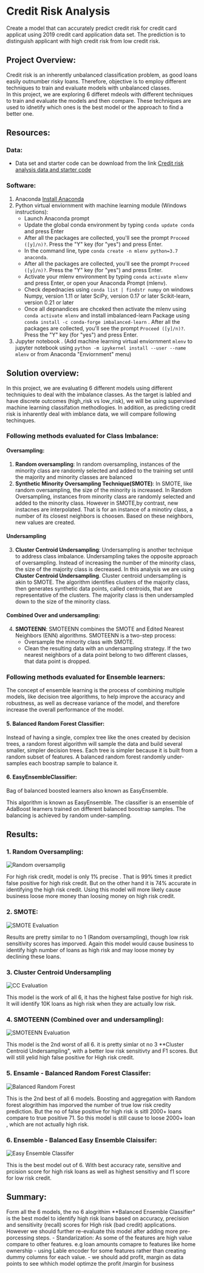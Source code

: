 # Credit Risk Analysis

Create a model that can accurately predict credit risk for credit card applicat using 2019 credit card application data set. The prediction is to distinguish applicant with high credit risk from low credit risk.

## Project Overview:
Credit risk is an inherently unbalanced classification problem, as good loans easily outnumber risky loans. Therefore, objective is to employ different techniques to train and evaluate models with unbalanced classes.  
In this project, we are exploring 6 differet mdeols with different techniques to train and evaluate the models and then compare. These techniques are used to idnetify which ones is the best model or the approach to find a better one.



## Resources:

### Data:
- Data set and starter code can be download from the link [Credit risk analysis data and starter code](https://2u-data-curriculum-team.s3.amazonaws.com/dataviz-online/module_17/Module-17-Challenge-Resources.zip)
 
### Software:
1.  Anaconda [Install Anaconda](https://docs.anaconda.com/anaconda/install/)
2.  Python virtual enviornment with machine learning module (Windows instructions):
    -   Launch Anaconda prompt
    -   Update the global conda environment by typing `conda update conda` and press Enter
    -   After all the packages are collected, you'll see the prompt `Proceed ([y]/n)?`. Press the "Y" key (for "yes") and press Enter.
    -   In the command line, type `conda create -n mlenv python=3.7 anaconda`.
    -   After all the packages are collected, you'll see the prompt `Proceed ([y]/n)?`. Press the "Y" key (for "yes") and press Enter.
    -   Activate your mlenv environment by typing `conda activate mlenv` and press Enter, or open your Anaconda Prompt (mlenv).
    - Check depednacies using  `conda list | findstr numpy` on windows 
        Numpy, version 1.11 or later
        SciPy, version 0.17 or later
        Scikit-learn, version 0.21 or later
    -   Once all depnandices are chceked then activate the mlenv using `conda activate mlenv` and install imbalanced-learn Package using `conda install -c conda-forge imbalanced-learn` . After all the packages are collected, you'll see the prompt `Proceed ([y]/n)?`. Press the "Y" key (for "yes") and press Enter.
3.  Jupyter notebook . (Add machine learning virtual enviornment `mlenv` to jupyter notebook using  `python -m ipykernel install --user --name mlenv` or from Anaconda "Enviornment" menu)

## Solution overview: 

In this project, we are evaluating 6 different models using different techniquies to deal with the imbalance classes. As the target is labled and have discrete outcomes (high_risk vs low_risk), we will be using supervised machine learning classifation methodlogies.
In addition, as predicting credit risk is inharently deal with imblance data, we will compare following techinques.

### Following methods evaluated  for Class Imbalance:
#### Oversampling:
1.  **Random oversampling**: In random oversampling, instances of the minority class are randomly selected and added to the training set until the majority and minority classes are balanced
2.  **Synthetic Minority Oversampling Technique(SMOTE)**: In SMOTE, like random oversampling, the size of the minority is increased. In Random Oversampling, instances from minority class are randomly selected and added to the minority class. However in SMOTE,by contrast, new instacnes are interpolated. That is for an instance of a minotiry class, a number of its closest neighbors is choosen. Based on these neighbors, new values are created.

#### Undersampling
3. **Cluster Centroid Undersampling**:
Undersampling is another technique to address class imbalance. Undersampling takes the opposite approach of oversampling. Instead of increasing the number of the minority class, the size of the majority class is decreased.
In this analysis we are using **Cluster Centroid Undersampling**. Cluster centroid undersampling is akin to SMOTE. The algorithm identifies clusters of the majority class, then generates synthetic data points, called centroids, that are representative of the clusters. The majority class is then undersampled down to the size of the minority class.

#### Combined Over and undersampling:
4. **SMOTEENN**:
SMOTEENN combines the SMOTE and Edited Nearest Neighbors (ENN) algorithms. SMOTEENN is a two-step process:
    - Oversample the minority class with SMOTE.
    - Clean the resulting data with an undersampling strategy. If the two nearest neighbors of a data point belong to two different classes, that data point is dropped.

### Following methods evaluated for Ensemble learners:
The concept of ensemble learning is the process of combining multiple models, like decision tree algorithms, to help improve the accuracy and robustness, as well as decrease variance of the model, and therefore increase the overall performance of the model.
#### 5. Balanced Random Forest Classifier:
Instead of having a single, complex tree like the ones created by decision trees, a random forest algorithm will sample the data and build several smaller, simpler decision trees. Each tree is simpler because it is built from a random subset of features. A balanced random forest randomly under-samples each boostrap sample to balance it.  
#### 6. EasyEnsembleClassifier:
Bag of balanced boosted learners also known as EasyEnsemble.

This algorithm is known as EasyEnsemble. The classifier is an ensemble of AdaBoost learners trained on different balanced boostrap samples. The balancing is achieved by random under-sampling.

## Results:

### 1. Random Oversampling:

![Random oversamplig](Images/random_oversample_evaluation.png)

For high risk credit, model is only 1% precise . That is 99% times it predict false positive for high risk credit. But on the other hand it is 74% accurate in identifying the high risk credit.  Using this model will more likely cause business loose more money than loosing money on high risk credit.
 
### 2. SMOTE:

![SMOTE Evaluation](Images/SMOTE_oversampling_evaluation.png)


Results are pretty similar to no 1 (Random oversampling), though low risk sensitivity scores has imporved. Again this model would cause business to identify high number of loans as high risk and may loose money by declining these loans.


### 3. Cluster Centroid Undersampling

![CC Evaluation](Images/CC_Undersampling_Evaluation.png)

This model is the work of all 6, it has the highest false postive for high risk. It will identify 10K loans as high risk when they are actually low risk.

### 4. SMOTEENN (Combined over and undersampling):

![SMOTEENN Evaluation](Images/SMOTEENN_Evaluation.png)


This model is the 2nd worst of all 6. it is pretty simlar ot no 3 **Cluster Centroid Undersampling", with a better low risk sensitivty and F1 scores. But will still yelid high false positive for High risk credit.

### 5. Ensamle - Balanced Random Forest Classifer:

![Balanced Random Forest](Images/Balances_RandomForest_Evaluation.png)

This is the 2nd best of all 6 models. Boosting and aggregation with Random forest alogrithim has imporved the number of true low risk credity prediction. But the no of false positive for high risk is sitll 2000+ loans compare to true positive 71. So this model is still cause to loose 2000+ loan , which are not actually high risk.
### 6. Ensemble - Balanced Easy Ensemble Claissifer:

![Easy Ensemble Classifer](Images/Balanced_EasyEnsemble_Evaluation.png)

This is the best model out of 6. With best accuracy rate, sensitive and prcision score for high risk loans as well as highest sensitivy and f1 score for low risk credit.

## Summary:
Form all the 6 models, the no 6 alogrithim **Balanced Ensemble Classifier" is the best model to identify high risk loans based on accuracy, precision and sensitivity (recall) scores for High risk (bad credit) applications.
However we should further re-evaluate this model after adding more pre-porcessing steps.
    -   Standarization: As some of the features are high value compare to other features. e.g loan amounts comapre to features like home ownership
    -   using Lable encoder for some features rather than creating dummy columns for each value.
    -   we should add profit, margin as data points to see whhich model optimze the profit /margin for business 
